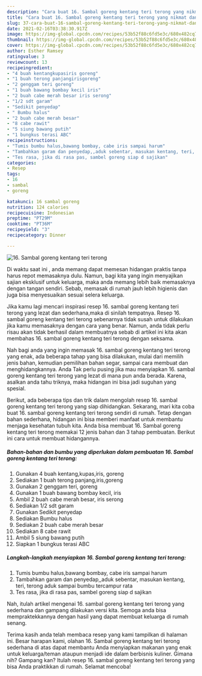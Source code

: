 ```yaml
---
description: "Cara buat 16. Sambal goreng kentang teri terong yang nikmat dan Mudah Dibuat"
title: "Cara buat 16. Sambal goreng kentang teri terong yang nikmat dan Mudah Dibuat"
slug: 37-cara-buat-16-sambal-goreng-kentang-teri-terong-yang-nikmat-dan-mudah-dibuat
date: 2021-02-16T03:38:30.917Z
image: https://img-global.cpcdn.com/recipes/53b52f88c6fd5e3c/680x482cq70/16-sambal-goreng-kentang-teri-terong-foto-resep-utama.jpg
thumbnail: https://img-global.cpcdn.com/recipes/53b52f88c6fd5e3c/680x482cq70/16-sambal-goreng-kentang-teri-terong-foto-resep-utama.jpg
cover: https://img-global.cpcdn.com/recipes/53b52f88c6fd5e3c/680x482cq70/16-sambal-goreng-kentang-teri-terong-foto-resep-utama.jpg
author: Esther Ramsey
ratingvalue: 3
reviewcount: 13
recipeingredient:
- "4 buah kentangkupasiris goreng"
- "1 buah terong panjangirisgoreng"
- "2 genggam teri goreng"
- "1 buah bawang bombay kecil iris"
- "2 buah cabe merah besar iris serong"
- "1/2 sdt garam"
- "Sedikit penyedap"
- " Bumbu halus"
- "2 buah cabe merah besar"
- "8 cabe rawit"
- "5 siung bawang putih"
- "1 bungkus terasi ABC"
recipeinstructions:
- "Tumis bumbu halus,bawang bombay, cabe iris sampai harum"
- "Tambahkan garam dan penyedap,,aduk sebentar, masukan kentang, teri, terong aduk sampai bumbu tercampur rata"
- "Tes rasa, jika di rasa pas, sambel goreng siap d sajikan"
categories:
- Resep
tags:
- 16
- sambal
- goreng

katakunci: 16 sambal goreng 
nutrition: 124 calories
recipecuisine: Indonesian
preptime: "PT29M"
cooktime: "PT36M"
recipeyield: "3"
recipecategory: Dinner

---
```



![16. Sambal goreng kentang teri terong](https://img-global.cpcdn.com/recipes/53b52f88c6fd5e3c/680x482cq70/16-sambal-goreng-kentang-teri-terong-foto-resep-utama.jpg)

Di waktu  saat ini , anda memang dapat memesan hidangan praktis tanpa harus repot memasaknya dulu. Namun, bagi kita yang ingin menyajikan sajian eksklusif untuk keluarga, maka anda memang lebih baik memasaknya dengan tangan sendiri. Sebab, memasak di rumah jauh lebih higienis dan juga bisa menyesuaikan sesuai selera keluarga.

Jika kamu lagi mencari inspirasi resep 16. sambal goreng kentang teri terong yang lezat dan sederhana,maka di sinilah tempatnya. Resep 16. sambal goreng kentang teri terong  sebenarnya tidak susah untuk dilakukan jika kamu memasaknya dengan cara yang benar. Namun, anda tidak perlu risau akan tidak berhasil dalam membuatnya 
sebab di artikel ini kita akan membahas 16. sambal goreng kentang teri terong dengan seksama.  



Nah bagi anda yang ingin memasak 16. sambal goreng kentang teri terong yang enak, ada beberapa tahap yang bisa dilakukan, mulai dari memilih jenis bahan, kemudian pemilihan bahan segar, sampai cara membuat dan menghidangkannya. Anda Tak perlu pusing jika mau menyiapkan 16. sambal goreng kentang teri terong yang lezat di mana pun anda berada. Karena, asalkan anda  tahu triknya, maka hidangan ini bisa jadi suguhan yang spesial.

Berikut, ada beberapa tips dan trik dalam mengolah resep 16. sambal goreng kentang teri terong yang siap dihidangkan. Sekarang, mari kita coba buat 16. sambal goreng kentang teri terong sendiri di rumah. Tetap dengan bahan sederhana, hidangan ini bisa memberi manfaat untuk membantu menjaga kesehatan tubuh kita. Anda bisa membuat 16. Sambal goreng kentang teri terong memakai 12 jenis bahan dan 3 tahap pembuatan. Berikut ini cara untuk membuat hidangannya.

<!--inarticleads1-->

##### Bahan-bahan dan bumbu yang diperlukan dalam pembuatan 16. Sambal goreng kentang teri terong:

1. Gunakan 4 buah kentang,kupas,iris, goreng
1. Sediakan 1 buah terong panjang,iris,goreng
1. Gunakan 2 genggam teri, goreng
1. Gunakan 1 buah bawang bombay kecil, iris
1. Ambil 2 buah cabe merah besar, iris serong
1. Sediakan 1/2 sdt garam
1. Gunakan Sedikit penyedap
1. Sediakan  Bumbu halus
1. Sediakan 2 buah cabe merah besar
1. Sediakan 8 cabe rawit
1. Ambil 5 siung bawang putih
1. Siapkan 1 bungkus terasi ABC




<!--inarticleads2-->

##### Langkah-langkah menyiapkan 16. Sambal goreng kentang teri terong:

1. Tumis bumbu halus,bawang bombay, cabe iris sampai harum
1. Tambahkan garam dan penyedap,,aduk sebentar, masukan kentang, teri, terong aduk sampai bumbu tercampur rata
1. Tes rasa, jika di rasa pas, sambel goreng siap d sajikan




Nah, itulah artikel mengenai  16. sambal goreng kentang teri terong  yang sederhana dan gampang dilakukan versi kita. Semoga anda bisa mempraktekkannya dengan hasil yang dapat membuat keluarga di rumah senang. 

Terima kasih anda telah membaca resep yang kami tampilkan di halaman ini. Besar harapan kami, olahan  16. Sambal goreng kentang teri terong sederhana di atas dapat membantu Anda menyiapkan makanan yang enak untuk keluarga/teman ataupun menjadi ide dalam berbisnis kuliner. Gimana nih? Gampang kan? Itulah resep 16. sambal goreng kentang teri terong yang bisa Anda praktikkan di rumah. Selamat mencoba!

